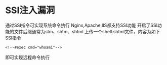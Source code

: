 # SSI注入漏洞
通过SSI指令可实现系统命令执行
Nginx,Apache,IIS都支持SSI功能
开启了SSI功能的文件后缀通常为stm、shtm、shtml
上传一个shell.shtml文件，内容为如下SSI指令
```
<!--#exec cmd="whoami"-->
```
即可实现远程命令执行
